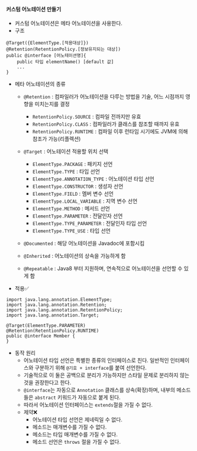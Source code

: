 #### 커스텀 어노테이션 만들기
+ 커스텀 어노테이션은 메타 어노테이션을 사용한다.
+ 구조
```node
@Target({ElementType.[적용대상]})
@Retention(RetentionPolicy.[정보유지되는 대상])
public @interface [어노테이션명]{
	public 타입 elementName() [default 값]
    ...
}
```
+ 메타 어노테이션의 종류
  + `@Retention` : 컴파일러가 어노테이션을 다루는 방법을 기술, 어느 시점까지 영향을 미치는지를 결정
    + `RetentionPolicy.SOURCE` : 컴파일 전까지만 유효
    + `RetentionPolicy.CLASS` : 컴파일러가 클래스를 참조할 때까지 유효
    + `RetentionPolicy.RUNTIME` : 컴파일 이후 런타임 시기에도 JVM에 의해 참조가 가능(리플렉션)

  + `@Target` : 어노테이션 적용할 위치 선택
    + `ElementType.PACKAGE` : 패키지 선언
    + `ElementType.TYPE` : 타입 선언
    + `ElementType.ANNOTATION_TYPE` : 어노테이션 타입 선언
    + `ElementType.CONSTRUCTOR` : 생성자 선언
    + `ElementType.FIELD` : 멤버 변수 선언
    + `ElementType.LOCAL_VARIABLE` : 지역 변수 선언
    + `ElementType.METHOD` : 메서드 선언
    + `ElementType.PARAMETER` : 전달인자 선언
    + `ElementType.TYPE_PARAMETER` : 전달인자 타입 선언
    + `ElementType.TYPE_USE` : 타입 선언
  + `@Documented` : 해당 어노테이션을 Javadoc에 포함시킴
  + `@Inherited` : 어노테이션의 상속을 가능하게 함
  + `@Repeatable` : Java8 부터 지원하며, 연속적으로 어노테이션을 선언할 수 있게 함
+ 적용✅
```node
import java.lang.annotation.ElementType;
import java.lang.annotation.Retention;
import java.lang.annotation.RetentionPolicy;
import java.lang.annotation.Target;

@Target(ElementType.PARAMETER)
@Retention(RetentionPolicy.RUNTIME)
public @interface Member {
}
```
+ 동작 원리
  + 어노테이션 타입 선언은 특별한 종류의 인터페이스로 친다. 일반적인 인터페이스와 구분하기 위해 `@기호 + interface`를 붙여 선언한다. 
  + 기술적으로 이 둘은 공백으로 분리가 가능하지만 스타일 문제로 분리하지 않는 것을 권장한다고 한다.
  + `@interface`는 자동으로 `Annotation` 클래스를 상속(확장)하며, 내부의 메소드들은 `abstract` 키워드가 자동으로 붙게 된다. 
  + 따라서 어노테이션 인터페이스는 `extends`절을 가질 수 없다.
  + 제약❌
    + 어노테이션 타입 선언은 제네릭일 수 없다.
    + 메소드는 매개변수를 가질 수 없다.
    + 메소드는 타입 매개변수를 가질 수 없다.
    + 메소드 선언은 `throws` 절을 가질 수 없다.


